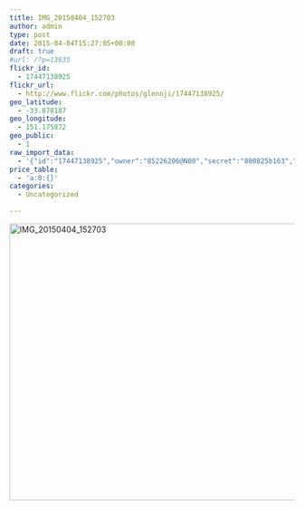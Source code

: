 ```yaml
---
title: IMG_20150404_152703
author: admin
type: post
date: 2015-04-04T15:27:05+00:00
draft: true
#url: /?p=13635
flickr_id:
  - 17447138925
flickr_url:
  - http://www.flickr.com/photos/glennji/17447138925/
geo_latitude:
  - -33.878187
geo_longitude:
  - 151.175872
geo_public:
  - 1
raw_import_data:
  - '{"id":"17447138925","owner":"85226206@N00","secret":"800825b163","server":"8849","farm":9,"title":"IMG_20150404_152703","ispublic":0,"isfriend":0,"isfamily":0,"description":{"_content":""},"dateupload":"1431158850","lastupdate":"1431158863","datetaken":"2015-04-04 15:27:05","datetakengranularity":"0","datetakenunknown":"0","ownername":"glennji","tags":"","machine_tags":"","originalsecret":"3a82211423","originalformat":"jpg","latitude":"-33.878187","longitude":"151.175872","accuracy":"16","context":0,"place_id":"qRcYmO1QUrMZuclZ","woeid":"1094076","geo_is_family":0,"geo_is_friend":0,"geo_is_contact":0,"geo_is_public":0,"media":"photo","media_status":"ready","url_o":"https://farm9.staticflickr.com/8849/17447138925_3a82211423_o.jpg","height_o":"3120","width_o":"4208"}'
price_table:
  - 'a:0:{}'
categories:
  - Uncategorized

---
```

<p class="flickr-image">
  <a href="http://www.flickr.com/photos/glennji/17447138925/" class="flickr-link"><img src="/wp-content/uploads/2015/04/17447138925_3a82211423_o-1024x759.jpg" width="660" height="489" alt="IMG_20150404_152703" class="keyring-img" /></a>
</p>
